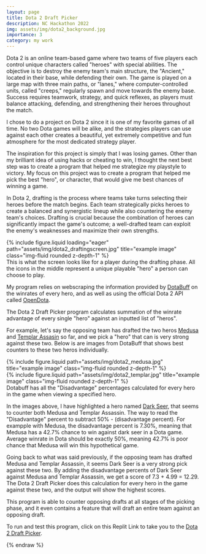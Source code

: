 ```yaml
---
layout: page
title: Dota 2 Draft Picker
description: NC Hackathon 2022
img: assets/img/dota2_background.jpg
importance: 3
category: my work
---
```


Dota 2 is an online team-based game where two teams of five players each control unique characters called "heroes" with special abilities. The objective is to destroy the enemy team's main structure, the "Ancient," located in their base, while defending their own. The game is played on a large map with three main paths, or "lanes," where computer-controlled units, called "creeps," regularly spawn and move towards the enemy base. Success requires teamwork, strategy, and quick reflexes, as players must balance attacking, defending, and strengthening their heroes throughout the match.

I chose to do a project on Dota 2 since it is one of my favorite games of all time. No two Dota games will be alike, and the strategies players can use against each other creates a beautiful, yet extremely competitive and fun atmosphere for the most dedicated strategy player. 

The inspiration for this project is simply that I was losing games. Other than my brilliant idea of using hacks or cheating to win, I thought the next best step was to create a program that helped me strategize my playstyle to victory. My focus on this project was to create a program that helped me pick the best "hero", or character, that would give me best chances of winning a game.

In Dota 2, drafting is the process where teams take turns selecting their heroes before the match begins. Each team strategically picks heroes to create a balanced and synergistic lineup while also countering the enemy team's choices. Drafting is crucial because the combination of heroes can significantly impact the game's outcome; a well-drafted team can exploit the enemy's weaknesses and maximize their own strengths.

<div class="row">
    <div class="col-sm mt-3 mt-md-0">
        {% include figure.liquid loading="eager" path="assets/img/dota2_draftingscreen.jpg" title="example image" class="img-fluid rounded z-depth-1" %}
    </div>
</div>
<div class="caption">
    This is what the screen looks like for a player during the drafting phase. All the icons in the middle represent a unique playable "hero" a person can choose to play.
</div>

My program relies on webscraping the information provided by [DotaBuff](https://www.dotabuff.com/) on the winrates of every hero, and as well as using the official Dota 2 API called [OpenDota](https://docs.opendota.com/). 

The Dota 2 Draft Picker program calculates summation of the winrate advantage of every single "hero" against an inputted list of "heros". 

For example, let's say the opposing team has drafted the two heros [Medusa](https://www.dota2.com/hero/medusa) and [Templar Assasin](https://www.dota2.com/hero/templarassassin) so far, and we pick a "hero" that can is very strong against these two. Below is are images from DotaBuff that shows best counters to these two heros individually. 

<div class="row justify-content-sm-center">
    <div class="col-sm-8 mt-3 mt-md-0">
        {% include figure.liquid path="assets/img/dota2_medusa.jpg" title="example image" class="img-fluid rounded z-depth-1" %}
    </div>
    <div class="col-sm-4 mt-3 mt-md-0">
        {% include figure.liquid path="assets/img/dota2_templar.jpg" title="example image" class="img-fluid rounded z-depth-1" %}
    </div>
</div>
<div class="caption">
    Dotabuff has all the "Disadvantage" percentages calculated for every hero in the game when viewing a specified hero.
</div>

In the images above, I have highlighted a hero named [Dark Seer](https://www.dota2.com/hero/darkseer), that seems to counter both Medusa and Templar Assassin. The way to read the "Disadvantage" percent to subtract 50% - (disadvantage percent). For exampple with Medusa, the disadvantage percent is 7.30%, meaning that Medusa has a 42.7% chance to win against dark seer in a Dota game. Average winrate in Dota should be exactly 50%, meaning 42.7% is poor chance that Medusa will win this hypothetical game. 

Going back to what was said previously, if the opposing team has drafted Medusa and Templar Assassin, it seems Dark Seer is a very strong pick against these two. By adding the disadvantage percents of Dark Seer against Medusa and Templar Assassin, we get a score of 7.3 + 4.99 = 12.29. The Dota 2 Draft Picker does this calculation for every hero in the game against these two, and the output will show the highest scores. 

This program is able to counter opposing drafts at all stages of the picking phase, and it even contains a feature that will draft an entire team against an opposing draft.

To run and test this program, click on this Replit Link to take you to the [Dota 2 Draft Picker](https://replit.com/@schquid98/Dota-2-Draft-Picker).

{% endraw %}
